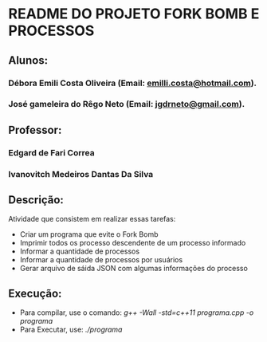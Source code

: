 # **README DO PROJETO FORK BOMB E PROCESSOS**


## **Alunos:**
### Débora Emili Costa Oliveira (Email: emilli.costa@hotmail.com).
### José gameleira do Rêgo Neto (Email: jgdrneto@gmail.com).

## **Professor:**
### Edgard de Fari Correa
### Ivanovitch Medeiros Dantas Da Silva 


## **Descrição:**

Atividade que consistem em realizar essas tarefas:
	
* Criar um programa que evite o Fork Bomb
* Imprimir todos os processo descendente de um processo informado
* Informar a quantidade de processos
* Informar a quantidade de processos por usuários
* Gerar arquivo de sáida JSON com algumas informações do processo

## **Execução:**

* Para compilar, use o comando: *g++ -Wall -std=c++11 programa.cpp -o programa*
* Para Executar, use: *./programa*	